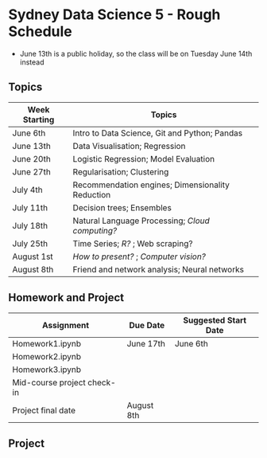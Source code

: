 # Sydney Data Science 5 - Rough Schedule

- June 13th is a public holiday, so the class will be on Tuesday June
  14th instead
  

## Topics

| Week Starting | Topics                                           |
| ------------- | ------------------------------------------------ |
| June 6th      | Intro to Data Science, Git and Python; Pandas    |
| June 13th     | Data Visualisation; Regression                   |
| June 20th     | Logistic Regression; Model Evaluation            |
| June 27th     | Regularisation; Clustering                       |
| July 4th      | Recommendation engines; Dimensionality Reduction |
| July 11th     | Decision trees; Ensembles                        |
| July 18th     | Natural Language Processing; *Cloud computing?*  |
| July 25th     | Time Series; *R?* ; Web scraping?                |
| August 1st    | *How to present?* ; *Computer vision?*           |
| August 8th    | Friend and network analysis; Neural networks     |

## Homework and Project

| Assignment                  | Due Date   | Suggested Start Date |
| --------------------------- | ---------- | -------------------- |
| Homework1.ipynb             | June 17th  | June 6th             |
| Homework2.ipynb             |            |                      |
| Homework3.ipynb             |            |                      |
| Mid-course project check-in |            |                      |
| Project final date          | August 8th |                      |


## Project